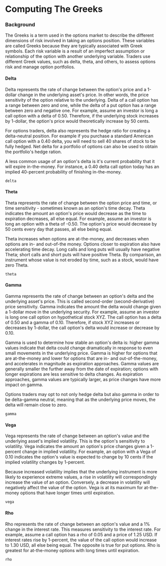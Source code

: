 # Computing The Greeks

### Background
The Greeks is a term used in the options market to describe the different dimensions of risk involved in taking an options position. These variables are called Greeks because they are typically associated with Greek symbols. 
Each risk variable is a result of an imperfect assumption or relationship of the option with another underlying variable. Traders use different Greek values, such as delta, theta, and others, to assess options risk and manage option portfolios. 

#### Delta
Delta represents the rate of change between the option's price and a 1-dollar change in the underlying asset's price. In other words, the price sensitivity of the option relative to the underlying. Delta of a call option has a range between zero and one, while the delta of a put option has a range between zero and negative one. For example, assume an investor is long a call option with a delta of 0.50. Therefore, if the underlying stock increases by 1-dollar, the option's price would theoretically increase by 50 cents.

For options traders, delta also represents the hedge ratio for creating a delta-neutral position. For example if you purchase a standard American call option with a 0.40 delta, you will need to sell 40 shares of stock to be fully hedged. Net delta for a portfolio of options can also be used to obtain the portfolio's hedge ration.

A less common usage of an option's delta is it's current probability that it will expire in-the-money. For instance, a 0.40 delta call option today has an implied 40-percent probability of finishing in-the-money. 

```@docs
delta
```

#### Theta
Theta represents the rate of change between the option price and time, or time sensitivity - sometimes known as an option's time decay. Theta indicates the amount an option's price would decrease as the time to expiration decreases, all else equal. For example, assume an investor is long an option with a theta of -0.50. The option's price would decrease by 50 cents every day that passes, all else being equal.

Theta increases when options are at-the-money, and decreases when options are in- and out-of-the money. Options closer to expiration also have accelerating time decay. Long calls and long puts will usually have negative Theta; short calls and short puts will have positive Theta. By comparison, an instrument whose value is not eroded by time, such as a stock, would have zero Theta.

```@docs
theta
```

#### Gamma
Gamma represents the rate of change between an option's delta and the underlying asset's price. This is called second-order (second-derivative) price sensitivity. Gamma indicates the amount the delta would change given a 1-dollar move in the underlying security. For example, assume an investor is long one call option on hypothetical stock XYZ. The call option has a delta of 0.50 and a gamma of 0.10. Therefore, if stock XYZ increases or decreases by 1-dollar, the call option's delta would increase or decrease by 0.10.

Gamma is used to determine how stable an option's delta is: higher gamma values indicate that delta could change dramatically in response to even small movements in the underlying price. Gamma is higher for options that are at-the-money and lower for options that are in- and out-of-the-money, and accelerates in magnitude as expiration approaches. Gamma values are generally smaller the further away from the date of expiration; options with longer expirations are less sensitive to delta changes. As expiration approaches, gamma values are typically larger, as price changes have more impact on gamma.

Options traders may opt to not only hedge delta but also gamma in order to be delta-gamma neutral, meaning that as the underlying price moves, the delta will remain close to zero.

```@docs
gamma
```

#### Vega
Vega represents the rate of change between an option's value and the underlying asset's implied volatility. This is the option's sensitivity to volatility. Vega indicates the amount an option's price changes given a 1-percent change in implied volatility. For example, an option with a Vega of 0.10 indicates the option's value is expected to change by 10 cents if the implied volatility changes by 1-percent.

Because increased volatility implies that the underlying instrument is more likely to experience extreme values, a rise in volatility will correspondingly increase the value of an option. Conversely, a decrease in volatility will negatively affect the value of the option. Vega is at its maximum for at-the-money options that have longer times until expiration.

```@docs
vega
```

#### Rho
Rho represents the rate of change between an option's value and a 1% change in the interest rate. This measures sensitivity to the interest rate. For example, assume a call option has a rho of 0.05 and a price of 1.25 USD. If interest rates rise by 1-percent, the value of the call option would increase to 1.30 USD, all else being equal. The opposite is true for put options. Rho is greatest for at-the-money options with long times until expiration.

```@docs
rho
```